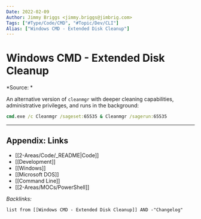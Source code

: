 ```yaml
---
Date: 2022-02-09
Author: Jimmy Briggs <jimmy.briggs@jimbrig.com>
Tags: ["#Type/Code/CMD", "#Topic/Dev/CLI"]
Alias: ["Windows CMD - Extended Disk Cleanup"]
---
```


# Windows CMD - Extended Disk Cleanup

*Source: *

An alternative version of `cleanmgr` with deeper cleaning capabilities, administrative privileges, and runs in the background:

```cmd
cmd.exe /c Cleanmgr /sageset:65535 & Cleanmgr /sagerun:65535
```

***

## Appendix: Links

- [[2-Areas/Code/_README|Code]]
- [[Development]]
- [[Windows]]
- [[Microsoft DOS]]
- [[Command Line]]
- [[2-Areas/MOCs/PowerShell]]

*Backlinks:*

```dataview
list from [[Windows CMD - Extended Disk Cleanup]] AND -"Changelog"
```
